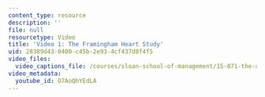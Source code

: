 ```yaml
---
content_type: resource
description: ''
file: null
resourcetype: Video
title: 'Video 1: The Framingham Heart Study'
uid: 28389d43-0400-c45b-2e93-4cf437d8f4f5
video_files:
  video_captions_file: /courses/sloan-school-of-management/15-071-the-analytics-edge-spring-2017/logistic-regression/the-framingham-heart-study-evaluating-risk-factors-to-save-lives/video-1-the-framingham-heart-study-0/O7AoQhYEdLA.vtt
video_metadata:
  youtube_id: O7AoQhYEdLA
---
```

